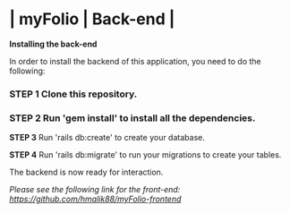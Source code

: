# | myFolio | Back-end |

**Installing the back-end**

In order to install the backend of this application, you need to do the following:

### STEP 1 Clone this repository.

### STEP 2 Run 'gem install' to install all the dependencies.

**STEP 3** Run 'rails db:create' to create your database.

**STEP 4** Run 'rails db:migrate' to run your migrations to create your tables.

The backend is now ready for interaction.

*Please see the following link for the front-end: https://github.com/hmalik88/myFolio-frontend* 
